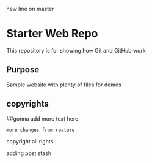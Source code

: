 new line on master

# Starter Web Repo

This repository is for showing how Git and GitHub work

## Purpose

Sample website with plenty of files for demos


## copyrights


##gonna add more text here

	more changes from reature
	
	
copyright all rights


adding post stash